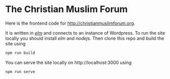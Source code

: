 # The Christian Muslim Forum

Here is the frontend code for http://christianmuslimforum.org.

It is written in [*elm*](http://elm-lang.org/) and connects to an instance of Wordpress. To run the site locally you should install *elm* and *nodejs*. Then clone this repo and build the site using

```sh
npm run build
```

You can serve the site locally on http://localhost:3000 using

```sh
npm run serve
```
